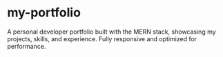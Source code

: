 # my-portfolio
A personal developer portfolio built with the MERN stack, showcasing my projects, skills, and experience. Fully responsive and optimized for performance.
